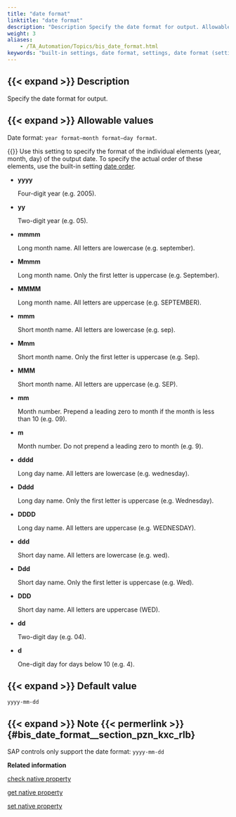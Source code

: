 ```yaml
--- 
title: "date format"
linktitle: "date format"
description: "Description Specify the date format for output. Allowable values Date format: year format–month format–day format . Tip: Use this setting to specify the format of the individual elements (year, month, ..."
weight: 3
aliases: 
    - /TA_Automation/Topics/bis_date_format.html
keywords: "built-in settings, date format, settings, date format (settings), format date, date format"
---
```


## {{< expand >}} Description

Specify the date format for output.

## {{< expand >}} Allowable values

Date format: `year format–month format–day format`.

{{<tip>}} Use this setting to specify the format of the individual elements \(year, month, day\) of the output date. To specify the actual order of these elements, use the built-in setting [date order](/automation-guide/action-based-testing-language/built-in-settings/date-time-settings/date-order).

-   **yyyy**

    Four-digit year \(e.g. 2005\).

-   **yy**

    Two-digit year \(e.g. 05\).


-   **mmmm**

    Long month name. All letters are lowercase \(e.g. september\).

-   **Mmmm**

    Long month name. Only the first letter is uppercase \(e.g. September\).

-   **MMMM**

    Long month name. All letters are uppercase \(e.g. SEPTEMBER\).

-   **mmm**

    Short month name. All letters are lowercase \(e.g. sep\).

-   **Mmm**

    Short month name. Only the first letter is uppercase \(e.g. Sep\).

-   **MMM**

    Short month name. All letters are uppercase \(e.g. SEP\).

-   **mm**

    Month number. Prepend a leading zero to month if the month is less than 10 \(e.g. 09\).

-   **m**

    Month number. Do not prepend a leading zero to month \(e.g. 9\).


-   **dddd**

    Long day name. All letters are lowercase \(e.g. wednesday\).

-   **Dddd**

    Long day name. Only the first letter is uppercase \(e.g. Wednesday\).

-   **DDDD**

    Long day name. All letters are uppercase \(e.g. WEDNESDAY\).

-   **ddd**

    Short day name. All letters are lowercase \(e.g. wed\).

-   **Ddd**

    Short day name. Only the first letter is uppercase \(e.g. Wed\).

-   **DDD**

    Short day name. All letters are uppercase \(WED\).

-   **dd**

    Two-digit day \(e.g. 04\).

-   **d**

    One-digit day for days below 10 \(e.g. 4\).


## {{< expand >}} Default value

`yyyy-mm-dd`

## {{< expand >}} Note {{< permerlink >}} {#bis_date_format__section_pzn_kxc_rlb} 

SAP controls only support the date format: `yyyy-mm-dd`




**Related information**  


[check native property](/automation-guide/action-based-testing-language/built-in-actions/user-interface-actions/control-element/check-native-property)

[get native property](/automation-guide/action-based-testing-language/built-in-actions/user-interface-actions/control-element/get-native-property)

[set native property](/automation-guide/action-based-testing-language/built-in-actions/user-interface-actions/control-element/set-native-property)

